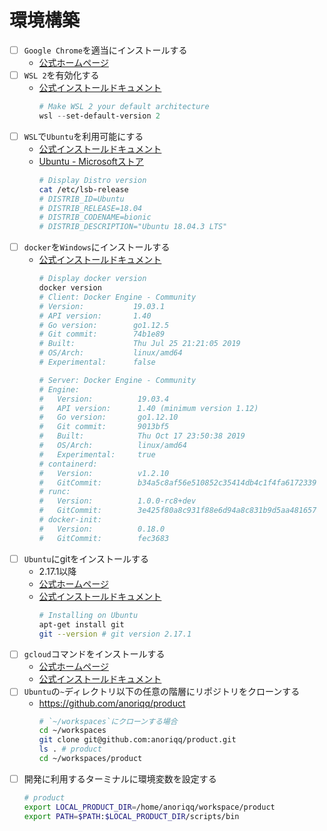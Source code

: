 # 環境構築
- [ ] `Google Chrome`を適当にインストールする
  - [公式ホームページ](https://www.google.com/chrome/)
- [ ] `WSL 2`を有効化する
  - [公式インストールドキュメント](https://docs.microsoft.com/en-us/windows/wsl/wsl2-install)
    ```powershell
    # Make WSL 2 your default architecture
    wsl --set-default-version 2
    ```
- [ ] `WSL`で`Ubuntu`を利用可能にする
  - [公式インストールドキュメント](https://docs.microsoft.com/en-us/windows/wsl/install-win10)
  - [Ubuntu - Microsoftストア](https://www.microsoft.com/ja-jp/p/ubuntu/9nblggh4msv6)
    ```sh
    # Display Distro version
    cat /etc/lsb-release
    # DISTRIB_ID=Ubuntu
    # DISTRIB_RELEASE=18.04
    # DISTRIB_CODENAME=bionic
    # DISTRIB_DESCRIPTION="Ubuntu 18.04.3 LTS"
    ```
- [ ] `docker`を`Windows`にインストールする
  - [公式インストールドキュメント](https://docs.docker.com/docker-for-windows/install/)
    ```sh
    # Display docker version
    docker version
    # Client: Docker Engine - Community
    # Version:           19.03.1
    # API version:       1.40
    # Go version:        go1.12.5
    # Git commit:        74b1e89
    # Built:             Thu Jul 25 21:21:05 2019
    # OS/Arch:           linux/amd64
    # Experimental:      false

    # Server: Docker Engine - Community
    # Engine:
    #   Version:          19.03.4
    #   API version:      1.40 (minimum version 1.12)
    #   Go version:       go1.12.10
    #   Git commit:       9013bf5
    #   Built:            Thu Oct 17 23:50:38 2019
    #   OS/Arch:          linux/amd64
    #   Experimental:     true
    # containerd:
    #   Version:          v1.2.10
    #   GitCommit:        b34a5c8af56e510852c35414db4c1f4fa6172339
    # runc:
    #   Version:          1.0.0-rc8+dev
    #   GitCommit:        3e425f80a8c931f88e6d94a8c831b9d5aa481657
    # docker-init:
    #   Version:          0.18.0
    #   GitCommit:        fec3683
    ```
- [ ] `Ubuntu`にgitをインストールする
  - 2.17.1以降
  - [公式ホームページ](https://git-scm.com/)
  - [公式インストールドキュメント](https://git-scm.com/download/linux)
    ```sh
    # Installing on Ubuntu
    apt-get install git
    git --version # git version 2.17.1
    ```
- [ ] `gcloud`コマンドをインストールする
  - [公式ホームページ](https://cloud.google.com/sdk/gcloud/)
  - [公式インストールドキュメント](https://cloud.google.com/sdk/docs/)
- [ ] `Ubuntu`の`~`ディレクトリ以下の任意の階層にリポジトリをクローンする
  - https://github.com/anoriqq/product
    ```sh
    # `~/workspaces`にクローンする場合
    cd ~/workspaces
    git clone git@github.com:anoriqq/product.git
    ls . # product
    cd ~/workspaces/product
    ```
- [ ] 開発に利用するターミナルに環境変数を設定する
  ```sh
  # product
  export LOCAL_PRODUCT_DIR=/home/anoriqq/workspace/product
  export PATH=$PATH:$LOCAL_PRODUCT_DIR/scripts/bin
  ```
